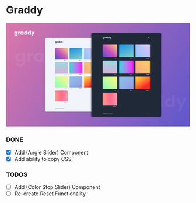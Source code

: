 # Graddy

![preview img](/public/preview.png)

### DONE
- [x] Add (Angle Slider) Component
- [x] Add ability to copy CSS

### TODOS
- [ ] Add (Color Stop Slider) Component
- [ ] Re-create Reset Functionality
